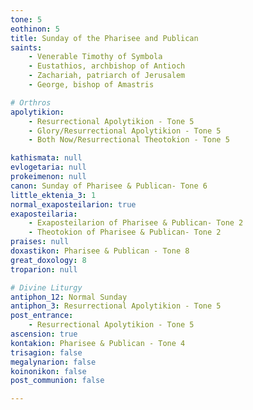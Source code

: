 ```yaml
---
tone: 5
eothinon: 5
title: Sunday of the Pharisee and Publican
saints:
    - Venerable Timothy of Symbola
    - Eustathios, archbishop of Antioch
    - Zachariah, patriarch of Jerusalem
    - George, bishop of Amastris

# Orthros
apolytikion:
    - Resurrectional Apolytikion - Tone 5
    - Glory/Resurrectional Apolytikion - Tone 5
    - Both Now/Resurrectional Theotokion - Tone 5

kathismata: null
evlogetaria: null
prokeimenon: null
canon: Sunday of Pharisee & Publican- Tone 6
little_ektenia_3: 1
normal_exaposteilarion: true
exaposteilaria:
    - Exaposteilarion of Pharisee & Publican- Tone 2
    - Theotokion of Pharisee & Publican- Tone 2
praises: null
doxastikon: Pharisee & Publican - Tone 8
great_doxology: 8
troparion: null

# Divine Liturgy
antiphon_12: Normal Sunday
antiphon_3: Resurrectional Apolytikion - Tone 5
post_entrance:
    - Resurrectional Apolytikion - Tone 5
ascension: true
kontakion: Pharisee & Publican - Tone 4
trisagion: false
megalynarion: false
koinonikon: false
post_communion: false

---
```


